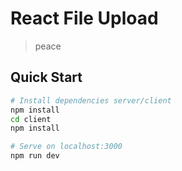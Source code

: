 # React File Upload

>peace
## Quick Start

```bash
# Install dependencies server/client
npm install
cd client
npm install

# Serve on localhost:3000
npm run dev
```
